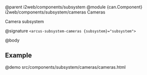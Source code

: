 @parent i2web/components/subsystem
@module {can.Component} i2web/components/subsystem/cameras Cameras

Camera subsystem

@signature `<arcus-subsystem-cameras {subsystem}="subsystem">`

@body

## Example

@demo src/components/subsystem/cameras/cameras.html
